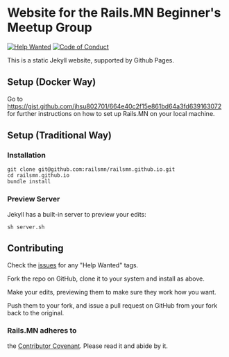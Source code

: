 # Website for the Rails.MN Beginner's Meetup Group

[![Help Wanted](https://img.shields.io/badge/Help-Wanted-brightgreen.svg)](https://github.com/railsmn/railsmn.github.io#contributing)
[![Code of Conduct](https://img.shields.io/badge/Code-of%20Conduct-blue.svg)](https://github.com/railsmn/railsmn.github.io/blob/master/CONTRIBUTOR_COVENANT)

This is a static Jekyll website, supported by Github Pages.

## Setup (Docker Way)
Go to https://gist.github.com/jhsu802701/664e40c2f15e861bd64a3fd639163072 for further instructions on how to set up Rails.MN on your local machine.

## Setup (Traditional Way)

### Installation

    git clone git@github.com:railsmn/railsmn.github.io.git
    cd railsmn.github.io
    bundle install

### Preview Server

Jekyll has a built-in server to preview your edits:

    sh server.sh

## Contributing

Check
the [issues](https://github.com/railsmn/railsmn.github.io/issues) for
any "Help Wanted" tags.

Fork the repo on GitHub, clone it to your system and install as above.

Make your edits, previewing them to make sure they work how you want.

Push them to your fork, and issue a pull request on GitHub from your
fork back to the original.

### Rails.MN adheres to
the [Contributor Covenant](http://contributor-covenant.org/). Please
read it and abide by it.
